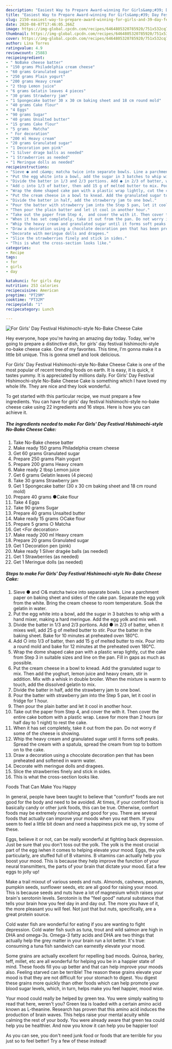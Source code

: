 ```yaml
---
description: "Easiest Way to Prepare Award-winning For Girls&amp;#39; Day Festival Hishimochi-style No-Bake Cheese Cake"
title: "Easiest Way to Prepare Award-winning For Girls&amp;#39; Day Festival Hishimochi-style No-Bake Cheese Cake"
slug: 2150-easiest-way-to-prepare-award-winning-for-girls-and-39-day-festival-hishimochi-style-no-bake-cheese-cake
date: 2020-08-07T17:46:05.266Z
image: https://img-global.cpcdn.com/recipes/6464805320785920/751x532cq70/for-girls-day-festival-hishimochi-style-no-bake-cheese-cake-recipe-main-photo.jpg
thumbnail: https://img-global.cpcdn.com/recipes/6464805320785920/751x532cq70/for-girls-day-festival-hishimochi-style-no-bake-cheese-cake-recipe-main-photo.jpg
cover: https://img-global.cpcdn.com/recipes/6464805320785920/751x532cq70/for-girls-day-festival-hishimochi-style-no-bake-cheese-cake-recipe-main-photo.jpg
author: Lina Torres
ratingvalue: 4.9
reviewcount: 25883
recipeingredient:
- " NoBake cheese batter"
- "150 grams Philadelphia cream cheese"
- "60 grams Granulated sugar"
- "250 grams Plain yogurt"
- "200 grams Heavy cream"
- "2 tbsp Lemon juice"
- "6 grams Gelatin leaves 4 pieces"
- "30 grams Strawberry jam"
- "1 Spongecake batter 30 x 30 cm baking sheet and 18 cm round mold"
- "40 grams Cake flour"
- "4 Eggs"
- "90 grams Sugar"
- "40 grams Unsalted butter"
- "15 grams Cake flour"
- "5 grams  Matcha"
- " For decoration"
- "200 ml Heavy cream"
- "20 grams Granulated sugar"
- "1 Decoration pen pink"
- "1 Silver drage balls as needed"
- "1 Strawberries as needed"
- "1 Meringue dolls as needed"
recipeinstructions:
- "Sieve ● and ○&amp; matcha twice into separate bowls. Line a parchment paper on baking sheet and sides of the cake pan. Separate the egg yolk from the white. Bring the cream cheese to room temperature. Soak the gelatin in water."
- "Put the egg white into a bowl, add the sugar in 3 batches to whip with a hand mixer, making a hard meringue. Add the egg yolk and mix well."
- "Divide the batter in 1/3 and 2/3 portions. Add ● in 2/3 of batter, when it mixes well, add 25 g of melted butter to stir. Pour the batter in the baking sheet. Bake for 10 minutes at preheated oven 180°C."
- "Add ○ into 1/3 of batter, then add 15 g of melted butter to mix. Pour into a round mold and bake for 12 minutes at the preheated oven 180°C."
- "Wrap the dome shaped cake pan with a plastic wrap lightly, cut the cake from Step 3 in suitable sizes and line on the pan. Fill in gaps as much as possible."
- "Put the cream cheese in a bowl to knead. Add the granulated sugar to mix. Then add the yoghurt, lemon juice and heavy cream, stir in addition. Mix with a whisk in double broiler. When the mixture is warm to touch, add the dissolved gelatin to mix."
- "Divide the batter in half, add the strawberry jam to one bowl."
- "Pour the batter with strawberry jam into the Step 5 pan, let it cool in fridge for 1 hour."
- "Then pour the plain batter and let it cool in another hour."
- "Take out the paper from Step 4,  and cover the with it. Then cover the entire cake bottom with a plastic wrap. Leave for more than 2 hours (or half day to 1 night) to rest the cake."
- "When it has set completely, take it out from the pan. Do not worry if some of the cheese is showing."
- "Whip the heavy cream and granulated sugar until it forms soft peaks. Spread the cream with a spatula, spread the cream from top to bottom on to the cake."
- "Draw a decoration using a chocolate decoration pen that has been preheated and softened in warm water."
- "Decorate with meringue dolls and dragees."
- "Slice the strawberries finely and stick in sides."
- "This is what the cross-section looks like."
categories:
- Recipe
tags:
- for
- girls
- day

katakunci: for girls day 
nutrition: 253 calories
recipecuisine: American
preptime: "PT29M"
cooktime: "PT32M"
recipeyield: "1"
recipecategory: Lunch

---
```



![For Girls&#39; Day Festival Hishimochi-style No-Bake Cheese Cake](https://img-global.cpcdn.com/recipes/6464805320785920/751x532cq70/for-girls-day-festival-hishimochi-style-no-bake-cheese-cake-recipe-main-photo.jpg)

Hey everyone, hope you're having an amazing day today. Today, we're going to prepare a distinctive dish, for girls&#39; day festival hishimochi-style no-bake cheese cake. One of my favorites. This time, I'm gonna make it a little bit unique. This is gonna smell and look delicious.

For Girls&#39; Day Festival Hishimochi-style No-Bake Cheese Cake is one of the most popular of recent trending foods on earth. It is easy, it is quick, it tastes yummy. It is appreciated by millions daily. For Girls&#39; Day Festival Hishimochi-style No-Bake Cheese Cake is something which I have loved my whole life. They are nice and they look wonderful.




To get started with this particular recipe, we must prepare a few ingredients. You can have for girls&#39; day festival hishimochi-style no-bake cheese cake using 22 ingredients and 16 steps. Here is how you can achieve it.

<!--inarticleads1-->

##### The ingredients needed to make For Girls&#39; Day Festival Hishimochi-style No-Bake Cheese Cake:

1. Take  No-Bake cheese batter
1. Make ready 150 grams Philadelphia cream cheese
1. Get 60 grams Granulated sugar
1. Prepare 250 grams Plain yogurt
1. Prepare 200 grams Heavy cream
1. Make ready 2 tbsp Lemon juice
1. Get 6 grams Gelatin leaves (4 pieces)
1. Take 30 grams Strawberry jam
1. Get 1 Spongecake batter (30 x 30 cm baking sheet and 18 cm round mold)
1. Prepare 40 grams ●Cake flour
1. Take 4 Eggs
1. Take 90 grams Sugar
1. Prepare 40 grams Unsalted butter
1. Make ready 15 grams ○Cake flour
1. Prepare 5 grams ○ Matcha
1. Get  &lt;For decoration&gt;
1. Make ready 200 ml Heavy cream
1. Prepare 20 grams Granulated sugar
1. Get 1 Decoration pen (pink)
1. Make ready 1 Silver dragée balls (as needed)
1. Get 1 Strawberries (as needed)
1. Get 1 Meringue dolls (as needed)




<!--inarticleads2-->

##### Steps to make For Girls&#39; Day Festival Hishimochi-style No-Bake Cheese Cake:

1. Sieve ● and ○&amp; matcha twice into separate bowls. Line a parchment paper on baking sheet and sides of the cake pan. Separate the egg yolk from the white. Bring the cream cheese to room temperature. Soak the gelatin in water.
1. Put the egg white into a bowl, add the sugar in 3 batches to whip with a hand mixer, making a hard meringue. Add the egg yolk and mix well.
1. Divide the batter in 1/3 and 2/3 portions. Add ● in 2/3 of batter, when it mixes well, add 25 g of melted butter to stir. Pour the batter in the baking sheet. Bake for 10 minutes at preheated oven 180°C.
1. Add ○ into 1/3 of batter, then add 15 g of melted butter to mix. Pour into a round mold and bake for 12 minutes at the preheated oven 180°C.
1. Wrap the dome shaped cake pan with a plastic wrap lightly, cut the cake from Step 3 in suitable sizes and line on the pan. Fill in gaps as much as possible.
1. Put the cream cheese in a bowl to knead. Add the granulated sugar to mix. Then add the yoghurt, lemon juice and heavy cream, stir in addition. Mix with a whisk in double broiler. When the mixture is warm to touch, add the dissolved gelatin to mix.
1. Divide the batter in half, add the strawberry jam to one bowl.
1. Pour the batter with strawberry jam into the Step 5 pan, let it cool in fridge for 1 hour.
1. Then pour the plain batter and let it cool in another hour.
1. Take out the paper from Step 4,  and cover the with it. Then cover the entire cake bottom with a plastic wrap. Leave for more than 2 hours (or half day to 1 night) to rest the cake.
1. When it has set completely, take it out from the pan. Do not worry if some of the cheese is showing.
1. Whip the heavy cream and granulated sugar until it forms soft peaks. Spread the cream with a spatula, spread the cream from top to bottom on to the cake.
1. Draw a decoration using a chocolate decoration pen that has been preheated and softened in warm water.
1. Decorate with meringue dolls and dragees.
1. Slice the strawberries finely and stick in sides.
1. This is what the cross-section looks like.




Foods That Can Make You Happy


In general, people have been taught to believe that "comfort" foods are not good for the body and need to be avoided. At times, if your comfort food is basically candy or other junk foods, this can be true. Otherwise, comfort foods may be extremely nourishing and good for you. There are several foods that actually can improve your moods when you eat them. If you seem to feel a little bit down and need a happiness pick me up, try some of these.

Eggs, believe it or not, can be really wonderful at fighting back depression. Just be sure that you don't toss out the yolk. The yolk is the most crucial part of the egg iwhen it comes to helping elevate your mood. Eggs, the yolk particularly, are stuffed full of B vitamins. B vitamins can actually help you boost your mood. This is because they help improve the function of your neural transmitters, the parts of your brain that dictate your mood. Eat a few eggs to jolly up!

Make a trail mixout of various seeds and nuts. Almonds, cashews, peanuts, pumpkin seeds, sunflower seeds, etc are all good for raising your mood. This is because seeds and nuts have a lot of magnesium which raises your brain's serotonin levels. Serotonin is the "feel good" natural substance that tells your brain how you feel day in and day out. The more you have of it, the more pleasant you will feel. Not just that but nuts, specifically, are a great protein source.

Cold water fish are wonderful for eating if you are wanting to fight depression. Cold water fish such as tuna, trout and wild salmon are high in DHA and omega-3s. Omega-3 fatty acids and DHA are two things that actually help the grey matter in your brain run a lot better. It's true: consuming a tuna fish sandwich can earnestly elevate your mood. 

Some grains are actually excellent for repelling bad moods. Quinoa, barley, teff, millet, etc are all wonderful for helping you be in a happier state of mind. These foods fill you up better and that can help improve your moods also. Feeling starved can be terrible! The reason these grains elevate your mood is that they are not difficult for your stomach to digest. You digest these grains more quickly than other foods which can help promote your blood sugar levels, which, in turn, helps make you feel happier, mood wise.

Your mood could really be helped by green tea. You were simply waiting to read that here, weren't you? Green tea is loaded with a certain amino acid known as L-theanine. Research has proven that this amino acid induces the production of brain waves. This helps raise your mental acuity while calming the rest of your body. You were already aware that green tea could help you be healthier. And now you know it can help you be happier too!

As you can see, you don't need junk food or foods that are terrible for you just so to feel better! Try a few of these instead!

